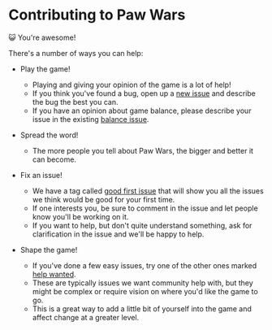 # Contributing to Paw Wars

:smiley_cat: You're awesome!

There's a number of ways you can help:
* Play the game!  
	* Playing and giving your opinion of the game is a lot of help!  
	* If you think you've found a bug, open up a [new issue](https://github.com/snollygolly/paw-wars/issues/new) and describe the bug the best you can.  
	* If you have an opinion about game balance, please describe your issue in the existing [balance issue](https://github.com/snollygolly/paw-wars/issues/32).


* Spread the word!
	* The more people you tell about Paw Wars, the bigger and better it can become.


* Fix an issue!
	* We have a tag called [good first issue](https://github.com/snollygolly/paw-wars/issues?q=is%3Aissue+is%3Aopen+label%3A%22good+first+issue%22) that will show you all the issues we think would be good for your first time.
	* If one interests you, be sure to comment in the issue and let people know you'll be working on it.
	* If you want to help, but don't quite understand something, ask for clarification in the issue and we'll be happy to help.


* Shape the game!
	* If you've done a few easy issues, try one of the other ones marked [help wanted](https://github.com/snollygolly/paw-wars/issues?q=is%3Aissue+is%3Aopen+label%3A%22help+wanted%22).  
	* These are typically issues we want community help with, but they might be complex or require vision on where you'd like the game to go.
	* This is a great way to add a little bit of yourself into the game and affect change at a greater level.
